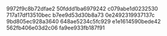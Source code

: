 9972f9c8b72dfae2
50fddd1ba6979242
c079abe1d0232530
717a17df13510bec
b7ee9d53d30b8a73
0e2492319937137c
9bd805ec928a3640
648ae5234c5fc929
e1e1614590bede42
562fb406e03d2c06
fa9ee933fb187f91
